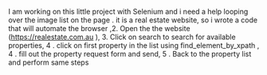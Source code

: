 I am working on this little project with Selenium and i need a help looping over the image list on the page .
it is a real estate website, so i wrote a code that will automate the browser ,2. Open the the website (https://realestate.com.au ), 3. Click on search to search for available properties, 4 . click on first property in the list using find_element_by_xpath , 4 . fill out the property request form and send, 5 . Back to the property list and perform same steps
